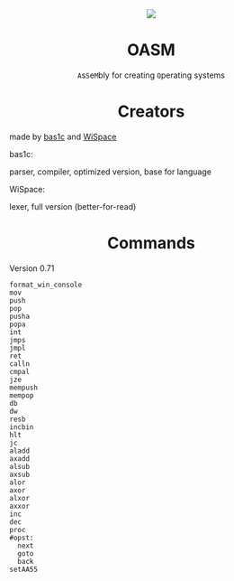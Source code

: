 <div align="center">
<image src="OASM.png">
<h1> OASM </h1>

`A`s`S`e`M`bly for creating `O`perating systems

</div>

<h1 align="center"> Creators </h1>
made by <a href="https://github.com/bas1c1">bas1c</a> and <a href="https://github.com/WiSpace">WiSpace</a>

bas1c:

parser, compiler, optimized version, base for language

WiSpace:

lexer, full version (better-for-read)

<h1 align="center"> Commands </h1>

Version 0.71

```
format_win_console
mov
push
pop
pusha
popa
int
jmps
jmpl
ret
calln
cmpal
jze
mempush
mempop
db
dw
resb
incbin
hlt
jc
aladd
axadd
alsub
axsub
alor
axor
alxor
axxor
inc
dec
proc
#opst:
  next
  goto
  back
setAA55
```
